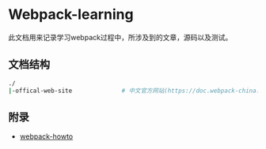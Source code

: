 # Webpack-learning

此文档用来记录学习webpack过程中，所涉及到的文章，源码以及测试。

## 文档结构

```bash
./
|-offical-web-site              # 中文官方网站(https://doc.webpack-china.org/)
```

## 附录

- [webpack-howto](https://github.com/petehunt/webpack-howto/blob/master/README-zh.md)
